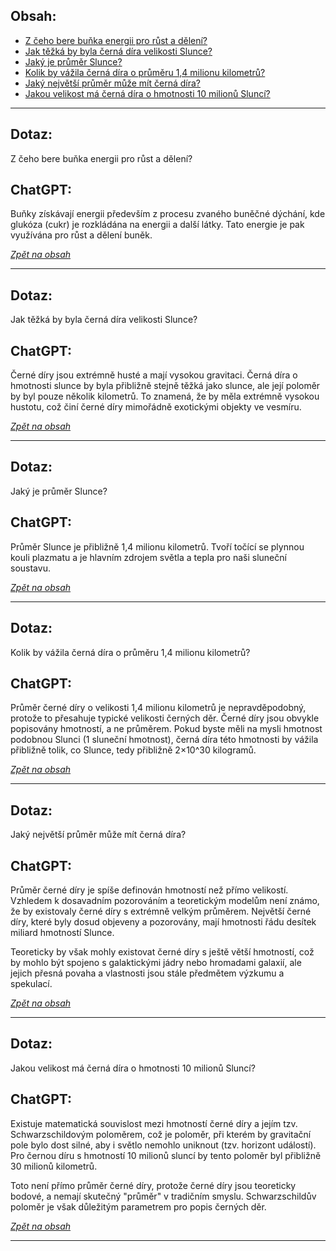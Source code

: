 ## Obsah:

- [Z čeho bere buňka energii pro růst a dělení?](#dotaz)
- [Jak těžká by byla černá díra velikosti Slunce?](#dotaz-1)
- [Jaký je průměr Slunce?](#dotaz-2)
- [Kolik by vážila černá díra o průměru 1,4 milionu kilometrů?](#dotaz-3)
- [Jaký největší průměr může mít černá díra?](#dotaz-4)
- [Jakou velikost má černá díra o hmotnosti 10 milionů Sluncí?](#dotaz-5)

---


## Dotaz:

Z čeho bere buňka energii pro růst a dělení?

## ChatGPT:

Buňky získávají energii především z procesu zvaného buněčné dýchání, kde glukóza (cukr) je rozkládána na energii a další látky. Tato energie je pak využívána pro růst a dělení buněk.


[*Zpět na obsah*](#obsah)

---

## Dotaz:

Jak těžká by byla černá díra velikosti Slunce?

## ChatGPT:

Černé díry jsou extrémně husté a mají vysokou gravitaci. Černá díra o hmotnosti slunce by byla přibližně stejně těžká jako slunce, ale její poloměr by byl pouze několik kilometrů. To znamená, že by měla extrémně vysokou hustotu, což činí černé díry mimořádně exotickými objekty ve vesmíru.


[*Zpět na obsah*](#obsah)

---

## Dotaz:

Jaký je průměr Slunce?

## ChatGPT:

Průměr Slunce je přibližně 1,4 milionu kilometrů. Tvoří točící se plynnou kouli plazmatu a je hlavním zdrojem světla a tepla pro naši sluneční soustavu.


[*Zpět na obsah*](#obsah)

---

## Dotaz:

Kolik by vážila černá díra o průměru 1,4 milionu kilometrů?

## ChatGPT:

Průměr černé díry o velikosti 1,4 milionu kilometrů je nepravděpodobný, protože to přesahuje typické velikosti černých děr. Černé díry jsou obvykle popisovány hmotností, a ne průměrem. Pokud byste měli na mysli hmotnost podobnou Slunci (1 sluneční hmotnost), černá díra této hmotnosti by vážila přibližně tolik, co Slunce, tedy přibližně 2×10^30 kilogramů.


[*Zpět na obsah*](#obsah)

---

## Dotaz:

Jaký největší průměr může mít černá díra?

## ChatGPT:

Průměr černé díry je spíše definován hmotností než přímo velikostí. Vzhledem k dosavadním pozorováním a teoretickým modelům není známo, že by existovaly černé díry s extrémně velkým průměrem. Největší černé díry, které byly dosud objeveny a pozorovány, mají hmotnosti řádu desítek miliard hmotností Slunce.

Teoreticky by však mohly existovat černé díry s ještě větší hmotností, což by mohlo být spojeno s galaktickými jádry nebo hromadami galaxií, ale jejich přesná povaha a vlastnosti jsou stále předmětem výzkumu a spekulací.


[*Zpět na obsah*](#obsah)

---

## Dotaz:

Jakou velikost má černá díra o hmotnosti 10 milionů Sluncí?

## ChatGPT:

Existuje matematická souvislost mezi hmotností černé díry a jejím tzv. Schwarzschildovým poloměrem, což je poloměr, při kterém by gravitační pole bylo dost silné, aby i světlo nemohlo uniknout (tzv. horizont událostí). Pro černou díru s hmotností 10 milionů sluncí by tento poloměr byl přibližně 30 milionů kilometrů.

Toto není přímo průměr černé díry, protože černé díry jsou teoreticky bodové, a nemají skutečný "průměr" v tradičním smyslu. Schwarzschildův poloměr je však důležitým parametrem pro popis černých děr.


[*Zpět na obsah*](#obsah)

---
